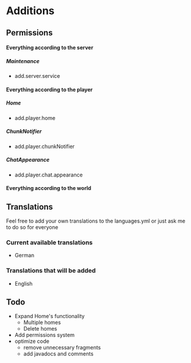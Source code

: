 # Additions

## Permissions

#### Everything according to the server
##### Maintenance
* add.server.service

#### Everything according to the player
##### Home
* add.player.home
##### ChunkNotifier
* add.player.chunkNotifier
##### ChatAppearance
* add.player.chat.appearance

#### Everything according to the world


## Translations
Feel free to add your own translations to the languages.yml or just ask me to do so for everyone

### Current available translations
* German

### Translations that will be added
* English


## Todo
* Expand Home's functionality
  * Multiple homes
  * Delete homes
* Add permissions system
* optimize code
  * remove unnecessary fragments
  * add javadocs and comments

